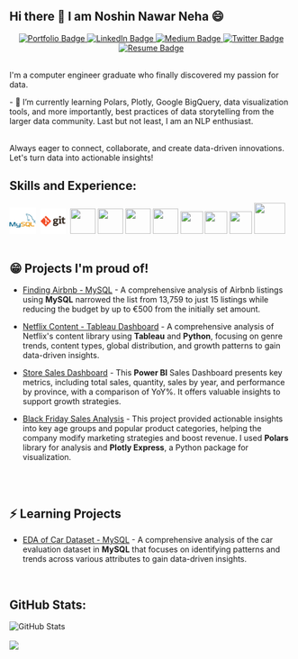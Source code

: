 ## Hi there 👋  I am Noshin Nawar Neha 😄



<div id="badges" align="center">
  <a href="https://nehanawar025.github.io/" target="_blank">
  <img src="https://img.shields.io/badge/Portfolio-black?style=for-the-badge" alt="Portfolio Badge">
  </a>
  <a href="https://www.linkedin.com/in/noshin-nawar-neha/">
    <img src="https://img.shields.io/badge/LinkedIn-blue?style=for-the-badge&logo=linkedin&logoColor=white" alt="LinkedIn Badge"/>
  </a>
  
  <a href="https://medium.com/@noshinnawarneha">
  <img src="https://img.shields.io/badge/Medium-black?style=for-the-badge&logo=medium&logoColor=white" alt="Medium Badge"/>
    
  <a href="https://twitter.com/noshin_nnn">
    <img src="https://img.shields.io/badge/Twitter-blue?style=for-the-badge&logo=twitter&logoColor=white" alt="Twitter Badge"/>
  </a>

  <a href="https://amethyst-madalena-54.tiiny.site">
  <img src="https://img.shields.io/badge/Resume-black?style=for-the-badge" alt="Resume Badge">
  </a>
</a>

</div>



<br>
<p>I'm a computer engineer graduate who finally discovered my passion for data.</p>
- 🌱 I’m currently learning Polars, Plotly, Google BigQuery, data visualization tools, and more importantly, best practices of data storytelling from the larger data community. Last but not least, I am an NLP enthusiast.
<br>
<br>
<p>Always eager to connect, collaborate, and create data-driven innovations. Let's turn data into actionable insights!</p>

## Skills and Experience:
<!--🌱 I’m currently learning 
<ul>
   <li>HTML 
   <li>CSS(SCSS)
   <li>JavaScript.
</ul>-->

<div>
 <img src="https://github.com/devicons/devicon/blob/master/icons/mysql/mysql-original-wordmark.svg" title="MySQL"  alt="MySQL" width="47" height="47"/>&nbsp;
  <img src="https://github.com/devicons/devicon/blob/master/icons/git/git-original-wordmark.svg" title="Git" alt="Git" width="45" height="45"/>&nbsp;

  <img src="https://cdn.jsdelivr.net/gh/devicons/devicon/icons/kaggle/kaggle-original-wordmark.svg" width="45" height="45"/>

  <img src="https://cdn.jsdelivr.net/gh/devicons/devicon/icons/jupyter/jupyter-original-wordmark.svg" width="45" height="45"/>
          
 <img src="https://cdn.jsdelivr.net/gh/devicons/devicon/icons/python/python-original.svg" width="45" height="45" />  
 <img src="https://cdn.jsdelivr.net/gh/devicons/devicon/icons/pandas/pandas-original.svg" width="45" height="45" />
  <img src="https://cdn.jsdelivr.net/gh/devicons/devicon/icons/numpy/numpy-original.svg" width="40" height="40" />

 <img src="https://cdn.jsdelivr.net/gh/devicons/devicon/icons/pytorch/pytorch-original.svg" width="40" height="40" />
  
   <img src="https://cdn.jsdelivr.net/gh/devicons/devicon/icons/matlab/matlab-original.svg" width="40" height="40"/>
                  
  <img src="https://cdn.jsdelivr.net/gh/devicons/devicon@latest/icons/sqlalchemy/sqlalchemy-original.svg" width="55" height="55" />
          
  
<!--  <img src="https://github.com/devicons/devicon/blob/master/icons/java/java-original-wordmark.svg" title="Java" alt="Java" width="40" height="40"/>&nbsp;
  <img src="https://github.com/devicons/devicon/blob/master/icons/react/react-original-wordmark.svg" title="React" alt="React" width="40" height="40"/>&nbsp;
  <img src="https://github.com/devicons/devicon/blob/master/icons/spring/spring-original-wordmark.svg" title="Spring" alt="Spring" width="40" height="40"/>&nbsp;
  <img src="https://github.com/devicons/devicon/blob/master/icons/materialui/materialui-original.svg" title="Material UI" alt="Material UI" width="40" height="40"/>&nbsp;
  <img src="https://github.com/devicons/devicon/blob/master/icons/flutter/flutter-original.svg" title="Flutter" alt="Flutter" width="40" height="40"/>&nbsp;
  <img src="https://github.com/devicons/devicon/blob/master/icons/redux/redux-original.svg" title="Redux" alt="Redux " width="40" height="40"/>&nbsp;
  <img src="https://github.com/devicons/devicon/blob/master/icons/firebase/firebase-plain-wordmark.svg" title="Firebase" alt="Firebase" width="40" height="40"/>&nbsp;
  <img src="https://github.com/devicons/devicon/blob/master/icons/gatsby/gatsby-original.svg" title="Gatsby"  alt="Gatsby" width="40" height="40"/>&nbsp;
   <img src="https://github.com/devicons/devicon/blob/master/icons/nodejs/nodejs-original-wordmark.svg" title="NodeJS" alt="NodeJS" width="40" height="40"/>&nbsp;
  <img src="https://github.com/devicons/devicon/blob/master/icons/amazonwebservices/amazonwebservices-plain-wordmark.svg" title="AWS" alt="AWS" width="40" height="40"/>&nbsp;-->
  
</div>

<br>

## 😁 Projects I'm proud of! 
- [Finding Airbnb - MySQL](https://medium.com/learning-data/an-exploratory-data-analysis-using-mysql-to-find-the-perfect-airbnb-1aaba2b02b9b) - A comprehensive analysis of 
 Airbnb listings using <b>MySQL</b> narrowed the list from 13,759 to just 15 listings while reducing the budget by up to €500 from the initially set amount.

- [Netflix Content - Tableau Dashboard](https://github.com/nehanawar025/Netflix-Dashboard-Tableau) - A comprehensive analysis of Netflix's content library using <b>Tableau</b> and <b>Python</b>, focusing on genre trends, content types, global distribution, and growth patterns to gain data-driven insights.
  
- [Store Sales Dashboard](https://github.com/nehanawar025/Sales_Dasboard) - This <b>Power BI</b> Sales Dashboard presents key metrics, including total sales, quantity, sales by year, and performance by province, with a comparison of YoY%. It offers valuable insights to support growth strategies.

- [Black Friday Sales Analysis](https://github.com/nehanawar025/EDA-BLACK-FRIDAY-SALES) - This project provided actionable insights into key age groups and popular product categories, helping the company modify marketing strategies and boost revenue. I used <b>Polars</b> library for analysis and <b>Plotly Express</b>, a Python package for visualization.

<br><br>

## ⚡ Learning Projects
- [EDA of Car Dataset - MySQL](https://github.com/nehanawar025/Exploratory-Analysis-of-Car-Evaluation-Dataset-with-SQL) - A comprehensive analysis of the car evaluation dataset in <b>MySQL</b> that focuses on identifying patterns and trends across various attributes to gain data-driven insights.

<br>
<!--
- [The State of Chicago’s Taxis](https://public.tableau.com/app/profile/shuvo.saha3090/viz/ChicagoTripsVisualization/Story1) - A data story about the decline of Chicago’s taxis using 202 million taxi trips from Chicago open data; it was found that the roles of taxis are changing and they are now only used when ride sharing services are not convenient/expensive 
- [Video Games: What Sells?](https://public.tableau.com/app/profile/shuvo.saha3090/viz/VGAnalysis/VGAnalysis) - A dive into what factors influence sales in the Video Game industry using 17k game reviews from Kaggle; it was found that review scores generally have no impact on game sales and game developers are likely to sell their games more when they develop M rated titles or games for Nintendo consoles 
- [Retail Analytics Showcase](https://github.com/Shuvo-saha/Retail-Analytics-Showcase) - An interactive web-app that goes into the use cases of retail analytics such as product recommendations and churn prediction; this project also aims to teach and use various statistical techniques that are used in retail analytics such as collaborative filtering, decision trees, ensemble methods, k-means clustering and PCA
- [Excel and Data Analy
-->


<!--
**nehanawar025/nehanawar025** is a ✨ _special_ ✨ repository because its `README.md` (this file) appears on your GitHub profile.

Here are some ideas to get you started:

- 🔭 I’m currently working on ...
- 🌱 I’m currently learning ...
- 👯 I’m looking to collaborate on ...
- 🤔 I’m looking for help with ...
- 💬 Ask me about ...
- 📫 How to reach me: ...
- 😄 Pronouns: ...
- ⚡ Fun fact: ...
-->
## GitHub Stats:

![GitHub Stats](https://github-readme-stats-sigma-five.vercel.app/api?username=nehanawar025&show_icons=true&theme=synthwave) <br><br>
<img height="60%" src="https://github-readme-stats-sigma-five.vercel.app/api/top-langs/?username=nehanawar025&layout=compact&langs_count=8&theme=algolia"/>

